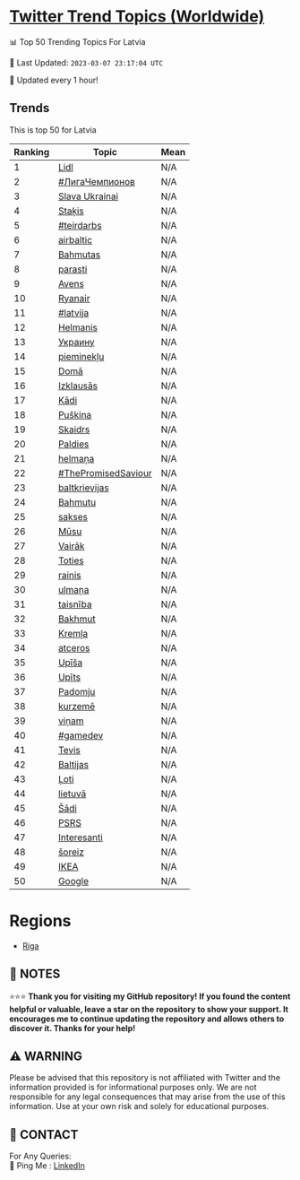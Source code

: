 [Twitter Trend Topics (Worldwide)](https://github.com/ErcinDedeoglu/Twitter-Trend-Topics)
==========


📊 Top 50 Trending Topics For Latvia

📆 Last Updated: `2023-03-07 23:17:04 UTC`

🔧 Updated every 1 hour!


## Trends

This is top 50 for Latvia

| Ranking | Topic | Mean |
| ------- | ------------ | ------------ |
| 1 | [Lidl](http://twitter.com/search?q=Lidl) | N/A |
| 2 | [#ЛигаЧемпионов](http://twitter.com/search?q=%23%d0%9b%d0%b8%d0%b3%d0%b0%d0%a7%d0%b5%d0%bc%d0%bf%d0%b8%d0%be%d0%bd%d0%be%d0%b2) | N/A |
| 3 | [Slava Ukrainai](http://twitter.com/search?q=Slava+Ukrainai) | N/A |
| 4 | [Staķis](http://twitter.com/search?q=Sta%c4%b7is) | N/A |
| 5 | [#teirdarbs](http://twitter.com/search?q=%23teirdarbs) | N/A |
| 6 | [airbaltic](http://twitter.com/search?q=airbaltic) | N/A |
| 7 | [Bahmutas](http://twitter.com/search?q=Bahmutas) | N/A |
| 8 | [parasti](http://twitter.com/search?q=parasti) | N/A |
| 9 | [Avens](http://twitter.com/search?q=Avens) | N/A |
| 10 | [Ryanair](http://twitter.com/search?q=Ryanair) | N/A |
| 11 | [#latvija](http://twitter.com/search?q=%23latvija) | N/A |
| 12 | [Helmanis](http://twitter.com/search?q=Helmanis) | N/A |
| 13 | [Украину](http://twitter.com/search?q=%d0%a3%d0%ba%d1%80%d0%b0%d0%b8%d0%bd%d1%83) | N/A |
| 14 | [pieminekļu](http://twitter.com/search?q=pieminek%c4%bcu) | N/A |
| 15 | [Domā](http://twitter.com/search?q=Dom%c4%81) | N/A |
| 16 | [Izklausās](http://twitter.com/search?q=Izklaus%c4%81s) | N/A |
| 17 | [Kādi](http://twitter.com/search?q=K%c4%81di) | N/A |
| 18 | [Puškina](http://twitter.com/search?q=Pu%c5%a1kina) | N/A |
| 19 | [Skaidrs](http://twitter.com/search?q=Skaidrs) | N/A |
| 20 | [Paldies](http://twitter.com/search?q=Paldies) | N/A |
| 21 | [helmaņa](http://twitter.com/search?q=helma%c5%86a) | N/A |
| 22 | [#ThePromisedSaviour](http://twitter.com/search?q=%23ThePromisedSaviour) | N/A |
| 23 | [baltkrievijas](http://twitter.com/search?q=baltkrievijas) | N/A |
| 24 | [Bahmutu](http://twitter.com/search?q=Bahmutu) | N/A |
| 25 | [sakses](http://twitter.com/search?q=sakses) | N/A |
| 26 | [Mūsu](http://twitter.com/search?q=M%c5%absu) | N/A |
| 27 | [Vairāk](http://twitter.com/search?q=Vair%c4%81k) | N/A |
| 28 | [Toties](http://twitter.com/search?q=Toties) | N/A |
| 29 | [rainis](http://twitter.com/search?q=rainis) | N/A |
| 30 | [ulmaņa](http://twitter.com/search?q=ulma%c5%86a) | N/A |
| 31 | [taisnība](http://twitter.com/search?q=taisn%c4%abba) | N/A |
| 32 | [Bakhmut](http://twitter.com/search?q=Bakhmut) | N/A |
| 33 | [Kremļa](http://twitter.com/search?q=Krem%c4%bca) | N/A |
| 34 | [atceros](http://twitter.com/search?q=atceros) | N/A |
| 35 | [Upīša](http://twitter.com/search?q=Up%c4%ab%c5%a1a) | N/A |
| 36 | [Upīts](http://twitter.com/search?q=Up%c4%abts) | N/A |
| 37 | [Padomju](http://twitter.com/search?q=Padomju) | N/A |
| 38 | [kurzemē](http://twitter.com/search?q=kurzem%c4%93) | N/A |
| 39 | [viņam](http://twitter.com/search?q=vi%c5%86am) | N/A |
| 40 | [#gamedev](http://twitter.com/search?q=%23gamedev) | N/A |
| 41 | [Tevis](http://twitter.com/search?q=Tevis) | N/A |
| 42 | [Baltijas](http://twitter.com/search?q=Baltijas) | N/A |
| 43 | [Ļoti](http://twitter.com/search?q=%c4%bboti) | N/A |
| 44 | [lietuvā](http://twitter.com/search?q=lietuv%c4%81) | N/A |
| 45 | [Šādi](http://twitter.com/search?q=%c5%a0%c4%81di) | N/A |
| 46 | [PSRS](http://twitter.com/search?q=PSRS) | N/A |
| 47 | [Interesanti](http://twitter.com/search?q=Interesanti) | N/A |
| 48 | [šoreiz](http://twitter.com/search?q=%c5%a1oreiz) | N/A |
| 49 | [IKEA](http://twitter.com/search?q=IKEA) | N/A |
| 50 | [Google](http://twitter.com/search?q=Google) | N/A |



# Regions

* [Riga](</Latvia/Riga.md>)



## 📝 NOTES

⭐⭐⭐ **Thank you for visiting my GitHub repository! If you found the content helpful or valuable, leave a star on the repository to show your support. It encourages me to continue updating the repository and allows others to discover it. Thanks for your help!**


## ⚠️ WARNING

Please be advised that this repository is not affiliated with Twitter and the information provided is for informational purposes only. We are not responsible for any legal consequences that may arise from the use of this information. Use at your own risk and solely for educational purposes.


## 📨 CONTACT

 For Any Queries:  
            🏓 Ping Me : [LinkedIn](https://www.linkedin.com/in/ercindedeoglu/)

